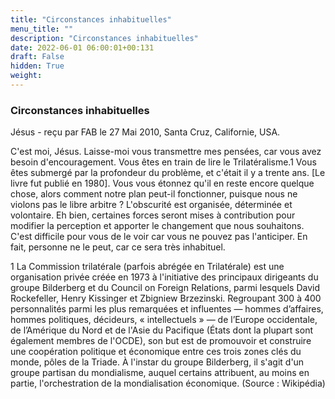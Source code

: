 ```yaml
---
title: "Circonstances inhabituelles"
menu_title: ""
description: "Circonstances inhabituelles"
date: 2022-06-01 06:00:01+00:131
draft: False
hidden: True
weight:
---
```

### Circonstances inhabituelles

Jésus - reçu par FAB le 27 Mai 2010, Santa Cruz, Californie, USA.

C'est moi, Jésus.
Laisse-moi vous transmettre mes pensées, car vous avez besoin d'encouragement. Vous êtes en train de lire le Trilatéralisme.1 Vous êtes submergé par la profondeur du problème, et c'était il y a trente ans. [Le livre fut publié en 1980]. Vous vous étonnez qu'il en reste encore quelque chose, alors comment notre plan peut-il fonctionner, puisque nous ne violons pas le libre arbitre ? L'obscurité est organisée, déterminée et volontaire.
Eh bien, certaines forces seront mises à contribution pour modifier la perception et apporter le changement que nous souhaitons. C'est difficile pour vous de le voir car vous ne pouvez pas l'anticiper. En fait, personne ne le peut, car ce sera très inhabituel.

1 La Commission trilatérale (parfois abrégée en Trilatérale) est une organisation privée créée en 1973 à l'initiative des principaux dirigeants du groupe Bilderberg et du Council on Foreign Relations, parmi lesquels David Rockefeller, Henry Kissinger et Zbigniew Brzezinski. Regroupant 300 à 400 personnalités parmi les plus remarquées et influentes — hommes d’affaires, hommes politiques, décideurs, « intellectuels » — de l’Europe occidentale, de l’Amérique du Nord et de l'Asie du Pacifique (États dont la plupart sont également membres de l'OCDE), son but est de promouvoir et construire une coopération politique et économique entre ces trois zones clés du monde, pôles de la Triade. À l'instar du groupe Bilderberg, il s'agit d'un groupe partisan du mondialisme, auquel certains attribuent, au moins en partie, l'orchestration de la mondialisation économique. (Source : Wikipédia)